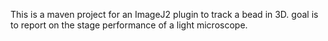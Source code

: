 This is a maven project for an ImageJ2 plugin to track a bead in 3D. goal is to report on the stage performance of a light microscope.

